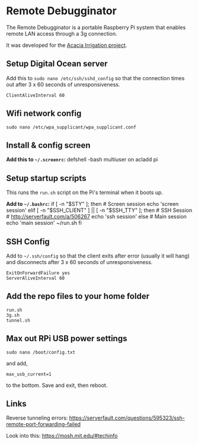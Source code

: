 # Remote Debugginator

The Remote Debugginator is a portable Raspberry Pi system that enables remote LAN access through a 3g connection.

It was developed for the [Acacia Irrigation project](http://acaciairrigation.org/).

## Setup Digital Ocean server
Add this to `sudo nano /etc/ssh/sshd_config` so that the connection times out after 3 x 60 seconds of unresponsiveness.

    ClientAliveInterval 60

## Wifi network config

    sudo nano /etc/wpa_supplicant/wpa_supplicant.conf

## Install & config screen

**Add this to `~/.screenrc`:**
    defshell -bash
    multiuser on
    acladd pi

## Setup startup scripts

This runs the `run.sh` script on the Pi's terminal when it boots up.

**Add to `~/.bashrc`:**
    if [ -n "$STY" ]; then
        # Screen session
        echo 'screen session'
    elif [ -n "$SSH_CLIENT" ] || [ -n "$SSH_TTY" ]; then
        # SSH Session
        # http://serverfault.com/a/506267
        echo 'ssh session'
    else
        # Main session
        echo 'main session'
        ~/run.sh
    fi


## SSH Config

Add to `~/.ssh/config` so that the client exits after error (usually it will hang) and disconnects after 3 x 60 seconds of unresponsiveness.

    ExitOnForwardFailure yes
    ServerAliveInterval 60

## Add the repo files to your home folder

    run.sh
    3g.sh
    tunnel.sh

## Max out RPi USB power settings

    sudo nano /boot/config.txt

and add,

    max_usb_current=1

to the bottom. Save and exit, then reboot.

## Links
Reverse tunneling errors: https://serverfault.com/questions/595323/ssh-remote-port-forwarding-failed

Look into this: https://mosh.mit.edu/#techinfo
